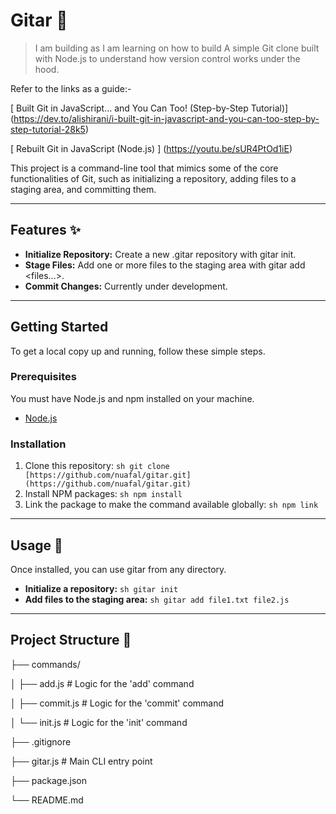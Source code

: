 ﻿# Gitar 🎸

>I am building as I am learning on how to build A simple Git clone built with Node.js to understand how version control works under the hood.

Refer to the links as a guide:-

[ Built Git in JavaScript… and You Can Too! (Step-by-Step Tutorial)] (https://dev.to/alishirani/i-built-git-in-javascript-and-you-can-too-step-by-step-tutorial-28k5)

[ Rebuilt Git in JavaScript (Node.js) ] (https://youtu.be/sUR4PtOd1iE)

This project is a command-line tool that mimics some of the core functionalities of Git, such as initializing a repository, adding files to a staging area, and committing them.

---

## Features ✨

* **Initialize Repository:** Create a new .gitar repository with gitar init.
* **Stage Files:** Add one or more files to the staging area with gitar add <files...>.
* **Commit Changes:** Currently under development.

---

## Getting Started

To get a local copy up and running, follow these simple steps.

### Prerequisites

You must have Node.js and npm installed on your machine.
* [Node.js](https://nodejs.org/)

### Installation

1.  Clone this repository:
    `sh
    git clone [https://github.com/nuafal/gitar.git](https://github.com/nuafal/gitar.git)
    `
2.  Install NPM packages:
    `sh
    npm install
    `
3.  Link the package to make the command available globally:
    `sh
    npm link
    `

---

## Usage 🚀

Once installed, you can use gitar from any directory.

* **Initialize a repository:**
    `sh
    gitar init
    `
* **Add files to the staging area:**
    `sh
    gitar add file1.txt file2.js
    `

---

## Project Structure 📁

├── commands/

│   ├── add.js        # Logic for the 'add' command

│   ├── commit.js     # Logic for the 'commit' command

│   └── init.js       # Logic for the 'init' command

├── .gitignore

├── gitar.js          # Main CLI entry point

├── package.json

└── README.md




